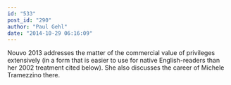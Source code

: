 ```yaml
---
id: "533"
post_id: "290"
author: "Paul Gehl"
date: "2014-10-29 06:16:09"
---
```

Nouvo 2013 addresses the matter of the commercial value of privileges extensively (in a form that is easier to use for native English-readers than her 2002 treatment cited below). She also discusses the career of Michele Tramezzino there.
